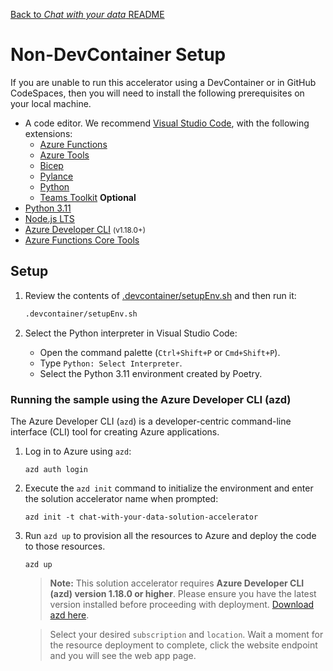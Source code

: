 [Back to *Chat with your data* README](../README.md)

# Non-DevContainer Setup

If you are unable to run this accelerator using a DevContainer or in GitHub CodeSpaces, then you will need to install the following prerequisites on your local machine.

- A code editor. We recommend [Visual Studio Code](https://code.visualstudio.com/), with the following extensions:
  - [Azure Functions](https://marketplace.visualstudio.com/items?itemName=ms-azuretools.vscode-azurefunctions)
  - [Azure Tools](https://marketplace.visualstudio.com/items?itemName=ms-vscode.vscode-node-azure-pack)
  - [Bicep](https://marketplace.visualstudio.com/items?itemName=ms-azuretools.vscode-bicep)
  - [Pylance](https://marketplace.visualstudio.com/items?itemName=ms-python.vscode-pylance)
  - [Python](https://marketplace.visualstudio.com/items?itemName=ms-python.python)
  - [Teams Toolkit](https://marketplace.visualstudio.com/items?itemName=TeamsDevApp.ms-teams-vscode-extension) **Optional**
- [Python 3.11](https://www.python.org/downloads/release/python-3119/)
- [Node.js LTS](https://nodejs.org/en)
- [Azure Developer CLI](https://learn.microsoft.com/en-us/azure/developer/azure-developer-cli/install-azd) <small>(v1.18.0+)</small>
- [Azure Functions Core Tools](https://docs.microsoft.com/en-us/azure/azure-functions/functions-run-local)

## Setup

1. Review the contents of [.devcontainer/setupEnv.sh](../.devcontainer/setupEnv.sh) and then run it:

    ```bash
    .devcontainer/setupEnv.sh
    ```

1. Select the Python interpreter in Visual Studio Code:

    - Open the command palette (`Ctrl+Shift+P` or `Cmd+Shift+P`).
    - Type `Python: Select Interpreter`.
    - Select the Python 3.11 environment created by Poetry.

### Running the sample using the Azure Developer CLI (azd)

The Azure Developer CLI (`azd`) is a developer-centric command-line interface (CLI) tool for creating Azure applications.

1. Log in to Azure using `azd`:

    ```
    azd auth login
    ```

1. Execute the `azd init` command to initialize the environment and enter the solution accelerator name when prompted:

    ```
    azd init -t chat-with-your-data-solution-accelerator
    ```

1. Run `azd up` to provision all the resources to Azure and deploy the code to those resources.

    ```
    azd up
    ```
    > **Note:** This solution accelerator requires **Azure Developer CLI (azd) version 1.18.0 or higher**. Please ensure you have the latest version installed before proceeding with deployment. [Download azd here](https://learn.microsoft.com/en-us/azure/developer/azure-developer-cli/install-azd).

    > Select your desired `subscription` and `location`. Wait a moment for the resource deployment to complete, click the website endpoint and you will see the web app page.
